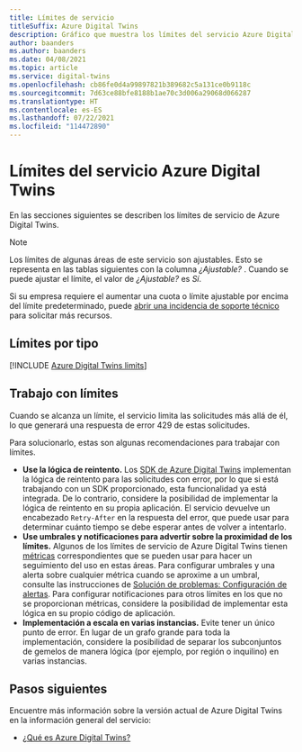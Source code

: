```yaml
---
title: Límites de servicio
titleSuffix: Azure Digital Twins
description: Gráfico que muestra los límites del servicio Azure Digital Twins.
author: baanders
ms.author: baanders
ms.date: 04/08/2021
ms.topic: article
ms.service: digital-twins
ms.openlocfilehash: cb86fe0d4a99897821b389682c5a131ce0b9118c
ms.sourcegitcommit: 7d63ce88bfe8188b1ae70c3d006a29068d066287
ms.translationtype: HT
ms.contentlocale: es-ES
ms.lasthandoff: 07/22/2021
ms.locfileid: "114472890"
---
```

# <a name="azure-digital-twins-service-limits"></a>Límites del servicio Azure Digital Twins

En las secciones siguientes se describen los límites de servicio de Azure Digital Twins.

> [!NOTE]
> Los límites de algunas áreas de este servicio son ajustables. Esto se representa en las tablas siguientes con la columna *¿Ajustable?* . Cuando se puede ajustar el límite, el valor de *¿Ajustable?* es *Sí*.
>
> Si su empresa requiere el aumentar una cuota o límite ajustable por encima del límite predeterminado, puede [abrir una incidencia de soporte técnico](https://ms.portal.azure.com/#blade/Microsoft_Azure_Support/HelpAndSupportBlade/newsupportrequest) para solicitar más recursos.

## <a name="limits-by-type"></a>Límites por tipo

[!INCLUDE [Azure Digital Twins limits](../../includes/digital-twins-limits.md)]

## <a name="working-with-limits"></a>Trabajo con límites

Cuando se alcanza un límite, el servicio limita las solicitudes más allá de él, lo que generará una respuesta de error 429 de estas solicitudes.

Para solucionarlo, estas son algunas recomendaciones para trabajar con límites.
* **Use la lógica de reintento.** Los [SDK de Azure Digital Twins](concepts-apis-sdks.md) implementan la lógica de reintento para las solicitudes con error, por lo que si está trabajando con un SDK proporcionado, esta funcionalidad ya está integrada. De lo contrario, considere la posibilidad de implementar la lógica de reintento en su propia aplicación. El servicio devuelve un encabezado `Retry-After` en la respuesta del error, que puede usar para determinar cuánto tiempo se debe esperar antes de volver a intentarlo.
* **Use umbrales y notificaciones para advertir sobre la proximidad de los límites.** Algunos de los límites de servicio de Azure Digital Twins tienen [métricas](troubleshoot-metrics.md) correspondientes que se pueden usar para hacer un seguimiento del uso en estas áreas. Para configurar umbrales y una alerta sobre cualquier métrica cuando se aproxime a un umbral, consulte las instrucciones de [Solución de problemas: Configuración de alertas](troubleshoot-alerts.md). Para configurar notificaciones para otros límites en los que no se proporcionan métricas, considere la posibilidad de implementar esta lógica en su propio código de aplicación.
* **Implementación a escala en varias instancias.** Evite tener un único punto de error. En lugar de un grafo grande para toda la implementación, considere la posibilidad de separar los subconjuntos de gemelos de manera lógica (por ejemplo, por región o inquilino) en varias instancias. 

## <a name="next-steps"></a>Pasos siguientes

Encuentre más información sobre la versión actual de Azure Digital Twins en la información general del servicio:
* [¿Qué es Azure Digital Twins?](overview.md)
